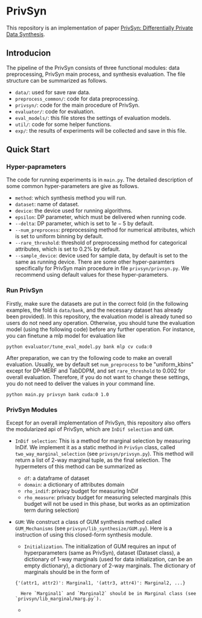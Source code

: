 # PrivSyn

This repository is an implementation of paper [PrivSyn: Differentially Private Data Synthesis](https://www.usenix.org/system/files/sec21fall-zhang-zhikun.pdf). 

## Introducion
The pipeline of the PrivSyn consists of three functional modules: data preprocessing, PrivSyn main process, and synthesis evaluation. The file structure can be summarized as follows.
* `data/`: used for save raw data.
* `preprocess_common/`: code for data preprocessing.
* `privsyn/`: code for the main procedure of PrivSyn.
* `evaluator/`: code for evaluation.
* `eval_models/`: this file stores the settings of evaluation models.
* `util/`: code for some helper functions.
* `exp/`: the results of experiments will be collected and save in this file. 


## Quick Start
### Hyper-paprameters
The code for running experiments is in `main.py`. The detailed description of some common hyper-parameters are give as follows.
* `method`: which synthesis method you will run.
* `dataset`: name of dataset.
* `device`: the device used for running algorithms. 
* `epsilon`: DP parameter, which must be delivered when running code. 
* `--delta`: DP parameter, which is set to $1e-5$ by default.
* `--num_preprocess`: preprocessing method for numerical attributes, which is set to uniform binning by default. 
* `--rare_threshold`: threshold of preprocessing method for categorical attributes, which is set to $0.2\%$ by default.
* `--sample_device`: device used for sample data, by default is set to the same as running device.
There are some other hyper-paramters specifically for PrivSyn main procedure in file `privsyn/privsyn.py`. We recommend using default values for these hyper-parameters.

### Run PrivSyn
Firstly, make sure the datasets are put in the correct fold (in the following examples, the fold is `data/bank`, and the necessary dataset has already been provided). In this repository, the evaluation model is already tuned so users do not need any operation. Otherwise, you should tune the evaluation model (using the following code) before any further operation. For instance, you can finetune a mlp model for evaluation like
```
python evaluator/tune_eval_model.py bank mlp cv cuda:0
```

After preparation, we can try the following code to make an overall evaluation. Usually, we by default set `num_preprocess` to be "uniform_kbins" except for DP-MERF and TabDDPM, and set `rare_threshold` to 0.002 for overall evaluation. Therefore, if you do not want to change these settings, you do not need to deliver the values in your command line.
```
python main.py privsyn bank cuda:0 1.0
```

### PrivSyn Modules
Except for an overall implementation of PrivSyn, this repository also offers the modularized api of PrivSyn, which are `InDif selection` and `GUM`. 

* `InDif selection`: This is a method for marginal selection by measuring InDif. We implement it as a static method in `PrivSyn` class, called `two_way_marginal_selection` (see `privsyn/privsyn.py`). This method will return a list of 2-way marginal tuple, as the final selection. The hypermeters of this method can be summarized as 
    * `df`: a dataframe of dataset
    * `domain`: a dictionary of attributes domain
    * `rho_indif`: privacy budget for measuring InDif
    * `rho_measure`: privacy budget for measuring selected marginals (this budget will not be used in this phase, but works as an optimization term during selection)

* `GUM`: We construct a class of GUM synthesis method called `GUM_Mechanisms` (see `privsyn/lib_synthesize/GUM.py`). Here is a instruction of using this closed-form synthesis module.
    * `Initialization`. The initialization of GUM requires an input of hyperparameters (same as PrivSyn), dataset (Dataset class), a dictionary of 1-way marginals (used for data initialization, can be an empty dictionary), a dictionary of 2-way marginals. The dictionary of marginals should be in the form of 
    ```
    {'(attr1, attr2)': Marginal1, '(attr3, attr4)': Marginal2, ...}
    ```
        Here `Marginal1` and `Marginal2` should be in Marginal class (see `privsyn/lib_marginal/marg.py`). 
    
    * 